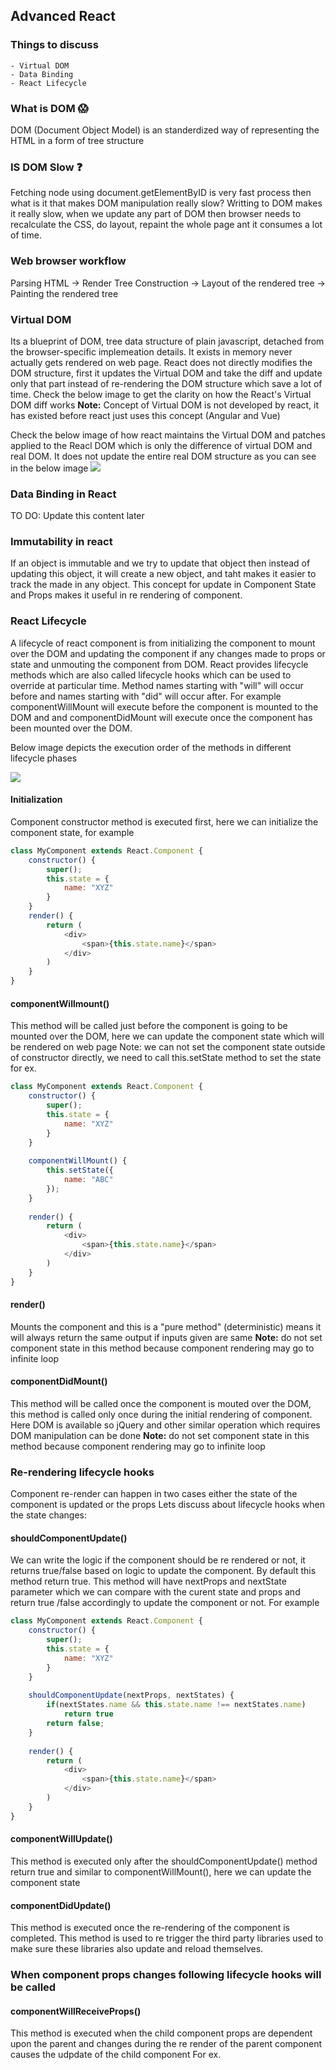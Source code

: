 ## Advanced React

### Things to discuss
    - Virtual DOM
    - Data Binding
    - React Lifecycle

### What is DOM 😱
DOM (Document Object Model) is an standerdized way of representing the HTML in a form of tree structure

### IS DOM Slow :question:
Fetching node using document.getElementByID is very fast process then what is it that makes DOM manipulation really slow?
Writting to DOM makes it really slow, when we update any part of DOM then browser needs to recalculate the CSS, do layout, repaint the whole page ant it consumes a lot of time.

### Web browser workflow
Parsing HTML -> Render Tree Construction -> Layout of the rendered tree -> Painting the rendered tree

### Virtual DOM
Its a blueprint of DOM, tree data structure of plain javascript, detached from the browser-specific implemeation details. It exists in memory never actually gets rendered on web page.
React does not directly modifies the DOM structure, first it updates the Virtual DOM and take the diff and update only that part instead of re-rendering the DOM structure which save a lot of time. Check the below image to get the clarity on how the React's Virtual DOM diff works
<b>Note:</b> Concept of Virtual DOM is not developed by react, it has existed before react just uses this concept (Angular and Vue)

Check the below image of how react maintains the Virtual DOM and patches applied to the Reacl DOM which is only the difference of virtual DOM and real DOM.
It does not update the entire real DOM structure as you can see in the below image
<img src="https://i.stack.imgur.com/S1vng.png"/>


### Data Binding in React
TO DO: Update this content later

### Immutability in react
If an object is immutable and we try to update that object then instead of updating this object, it will create a new object, and taht makes it easier to track the made in any object. This concept for update in Component State and Props makes it useful in re rendering of component.

### React Lifecycle
A lifecycle of react component is from initializing the component to mount over the DOM and updating the component if any changes made to props or state and unmouting the component from DOM.
React provides lifecycle methods which are also called lifecycle hooks which can be used to override at particular time. Method names starting with "will" will occur before and names starting with "did" will occur after.
For example componentWillMount will execute before the component is mounted to the DOM and and componentDidMount will execute once the component has been mounted over the DOM.

Below image depicts the execution order of the methods in different lifecycle phases

<img src="https://cdn-images-1.medium.com/max/2000/1*sn-ftowp0_VVRbeUAFECMA.png" />

#### Initialization
Component constructor method is executed first, here we can initialize the component state, for example
```javascript
class MyComponent extends React.Component {
    constructor() {
        super();
        this.state = {
            name: "XYZ"
        }
    }
    render() {
        return (
            <div>
                <span>{this.state.name}</span>
            </div>
        )
    }
}
```

#### componentWillmount()
This method will be called just before the component is going to be mounted over the DOM, here we can update the component state which will be rendered on web page
Note: we can not set the component state outside of constructor directly, we need to call this.setState method to set the state for ex.
```javascript
class MyComponent extends React.Component {
    constructor() {
        super();
        this.state = {
            name: "XYZ"
        }
    }
    
    componentWillMount() {
        this.setState({
            name: "ABC"
        });
    }
    
    render() {
        return (
            <div>
                <span>{this.state.name}</span>
            </div>
        )
    }
}
```

#### render()
 Mounts the component and this is a "pure method" (deterministic) means it will always return the same output if inputs given are same
 <strong>Note:</strong> do not set component state in this method because component rendering may go to infinite loop
 
#### componentDidMount()
This method will be called once the component is mouted over the DOM, this method is called only once during the initial rendering of component. Here DOM is available so jQuery and other similar operation which requires DOM manipulation can be done
<strong>Note:</strong> do not set component state in this method because component rendering may go to infinite loop

### Re-rendering lifecycle hooks
Component re-render can happen in two cases either the state of the component is updated or the props
Lets discuss about lifecycle hooks when the state changes:
#### shouldComponentUpdate()
We can write the logic if the component should be re rendered or not, it returns true/false based on logic to update the component. By default this method return true. This method will have nextProps and nextState parameter which we can compare with the curent state and props and return true /false accordingly to update the component or not. For example
```javascript
class MyComponent extends React.Component {
    constructor() {
        super();
        this.state = {
            name: "XYZ"
        }
    }
    
    shouldComponentUpdate(nextProps, nextStates) {
        if(nextStates.name && this.state.name !== nextStates.name)
            return true
        return false;
    }
    
    render() {
        return (
            <div>
                <span>{this.state.name}</span>
            </div>
        )
    }
}
```
#### componentWillUpdate()
This method is executed only after the shouldComponentUpdate() method return true and similar to componentWillMount(), here we can update the component state

#### componentDidUpdate()
This method is executed once the re-rendering of the component is completed. This method is used to re trigger the third party libraries used to make sure these libraries also update and reload themselves.

### When component props changes following lifecycle hooks will be called
#### componentWillReceiveProps()
This method is executed when the child component props are dependent upon the parent and changes during the re render of the parent component causes the udpdate of the child component
For ex.
```javascript
```